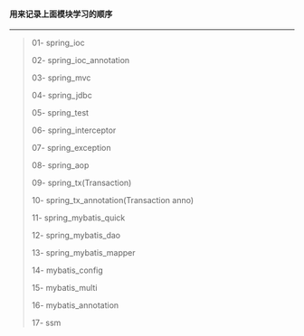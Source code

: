 #### 用来记录上面模块学习的顺序

---



>   01- spring_ioc
>
>   02- spring_ioc_annotation
>
>   03- spring_mvc
>
>   04- spring_jdbc
>
>   05- spring_test
>
>   06- spring_interceptor
>
>   07- spring_exception
>
>   08- spring_aop
>
>   09- spring_tx(Transaction)
>
>   10- spring_tx_annotation(Transaction anno)
> 
>   11- spring_mybatis_quick
> 
>   12- spring_mybatis_dao
> 
>   13- spring_mybatis_mapper
> 
>   14- mybatis_config
> 
>   15- mybatis_multi
> 
>   16- mybatis_annotation
> 
>   17- ssm
